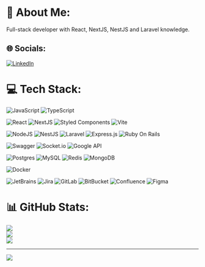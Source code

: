 # 💫 About Me:
Full-stack developer with React, NextJS, NestJS and Laravel knowledge.


## 🌐 Socials:
[![LinkedIn](https://img.shields.io/badge/LinkedIn-%230077B5.svg?logo=linkedin&logoColor=white)](https://www.linkedin.com/in/patryk-kuniczak-61b416238/) 

# 💻 Tech Stack:
![JavaScript](https://img.shields.io/badge/javascript-%23323330.svg?style=for-the-badge&logo=javascript&logoColor=%23F7DF1E)
![TypeScript](https://img.shields.io/badge/typescript-%23007ACC.svg?style=for-the-badge&logo=typescript&logoColor=white)

![React](https://img.shields.io/badge/react-%2320232a.svg?style=for-the-badge&logo=react&logoColor=%2361DAFB)
![NextJS](https://img.shields.io/badge/nextjs-%2320232a.svg?style=for-the-badge&logo=nextdotjs&logoColor=%2361DAFB)
![Styled Components](https://img.shields.io/badge/styled--components-DB7093?style=for-the-badge&logo=styled-components&logoColor=black)
![Vite](https://img.shields.io/badge/vite-646CFF?style=for-the-badge&logo=vite&logoColor=pink)

![NodeJS](https://img.shields.io/badge/node.js-6DA55F?style=for-the-badge&logo=node.js&logoColor=white)
![NestJS](https://img.shields.io/badge/nestjs-%23E0234E.svg?style=for-the-badge&logo=nestjs&logoColor=white) 
![Laravel](https://img.shields.io/badge/laravel-%FF2D20.svg?style=for-the-badge&logo=laravel&logoColor=%23486a) 
![Express.js](https://img.shields.io/badge/express.js-%23404d59.svg?style=for-the-badge&logo=express&logoColor=%2361DAFB) 
![Ruby On Rails](https://img.shields.io/badge/rubyonrails-%D30001.svg?style=for-the-badge&logo=rubyonrails&logoColor=red) 

![Swagger](https://img.shields.io/badge/-Swagger-%23Clojure?style=for-the-badge&logo=swagger&logoColor=white) 
![Socket.io](https://img.shields.io/badge/Socket.io-black?style=for-the-badge&logo=socket.io&badgeColor=010101)
![Google API](https://img.shields.io/badge/google-4285F4?style=for-the-badge&logo=google&logoColor=white)

![Postgres](https://img.shields.io/badge/postgres-%23316192.svg?style=for-the-badge&logo=postgresql&logoColor=white) 
![MySQL](https://img.shields.io/badge/mysql-%2300f.svg?style=for-the-badge&logo=mysql&logoColor=white)
![Redis](https://img.shields.io/badge/redis-%FF4438.svg?style=for-the-badge&logo=redis&logoColor=red)
![MongoDB](https://img.shields.io/badge/mongodb-%47A248.svg?style=for-the-badge&logo=mongodb&logoColor=white)

![Docker](https://img.shields.io/badge/docker-%230db7ed.svg?style=for-the-badge&logo=docker&logoColor=white) 

![JetBrains](https://img.shields.io/badge/jetbrains-%23F24E1E.svg?style=for-the-badge&logo=jetbrains&logoColor=white)
![Jira](https://img.shields.io/badge/jira-%230A0FFF.svg?style=for-the-badge&logo=jira&logoColor=white)
![GitLab](https://img.shields.io/badge/gitlab-%230A0FFF.svg?style=for-the-badge&logo=gitlab&logoColor=white)
![BitBucket](https://img.shields.io/badge/bitbucket-%230A0FFF.svg?style=for-the-badge&logo=bitbucket&logoColor=white)
![Confluence](https://img.shields.io/badge/confluence-%230A0FFF.svg?style=for-the-badge&logo=confluence&logoColor=white)
![Figma](https://img.shields.io/badge/figma-%23F24E1E.svg?style=for-the-badge&logo=figma&logoColor=white)

# 📊 GitHub Stats:
![](https://github-readme-stats.vercel.app/api?username=PatrykKuniczak&theme=shades-of-purple&hide_border=false&include_all_commits=false&count_private=true)<br/>
![](https://github-readme-streak-stats.herokuapp.com/?user=PatrykKuniczak&theme=shades-of-purple&hide_border=false)<br/>
![](https://github-readme-stats.vercel.app/api/top-langs/?username=PatrykKuniczak&theme=shades-of-purple&hide_border=false&include_all_commits=false&count_private=true&layout=compact)

---
[![](https://visitcount.itsvg.in/api?id=PatrykKuniczak&icon=5&color=6)](https://visitcount.itsvg.in)

<!-- Proudly created with GPRM ( https://gprm.itsvg.in ) -->
